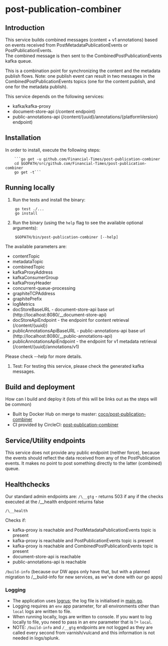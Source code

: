 # post-publication-combiner

## Introduction
This service builds combined messages (content + v1 annotations) based on events received from PostMetadataPublicationEvents or PostPublicationEvents.  
The combined message is then sent to the CombinedPostPublicationEvents kafka queue.

This is a combination point for synchronizing the content and the metadata publish flows.
Note: one publish event can result in two messages in the CombinedPostPublicationEvents topics (one for the content publish, and one for the metadata publish).

This service depends on the following services:
- kafka/kafka-proxy
- document-store-api (/content endpoint)
- public-annotations-api (/content/{uuid}/annotations/{platformVersion} endpoint)

## Installation

In order to install, execute the following steps:

        ```go get -u github.com/Financial-Times/post-publication-combiner
        cd $GOPATH/src/github.com/Financial-Times/post-publication-combiner
        go get -t```

## Running locally

1. Run the tests and install the binary:

        go test ./...
        go install

1. Run the binary (using the `help` flag to see the available optional arguments):

        $GOPATH/bin/post-publication-combiner [--help]
   
The available parameters are: 
* contentTopic
* metadataTopic
* combinedTopic
* kafkaProxyAddress
* kafkaConsumerGroup
* kafkaProxyHeader
* concurrent-queue-processing
* graphiteTCPAddress
* graphitePrefix
* logMetrics
* docStoreBaseURL - document-store-api base url (http://localhost:8080/__document-store-api)
* docStoreApiEndpoint - the endpoint for content retrieval (/content/{uuid})
* publicAnnotationsApiBaseURL - public-annotations-api base url (http://localhost:8080/__public-annotations-api)
* publicAnnotationsApiEndpoint - the endpoint for v1 metadata retrieval (/content/{uuid}/annotations/v1)

Please check --help for more details.

1. Test:
    For testing this service, please check the generated kafka messages.

## Build and deployment
How can I build and deploy it (lots of this will be links out as the steps will be common)

* Built by Docker Hub on merge to master: [coco/post-publication-combiner](https://hub.docker.com/r/coco/post-publication-combiner/)
* CI provided by CircleCI: [post-publication-combiner](https://circleci.com/gh/Financial-Times/post-publication-combiner)

## Service/Utility endpoints
This service does not provide any public endpoint (neither force), because the events should reflect the data received from any of the PostPublication events.
It makes no point to post something directly to the latter (combined) queue.

## Healthchecks
Our standard admin endpoints are:
`/\__gtg` - returns 503 if any if the checks executed at the /\__health endpoint returns false

`/\__health`

Checks if:
* kafka-proxy is reachable and PostMetadataPublicationEvents topic is present
* kafka-proxy is reachable and PostPublicationEvents topic is present
* kafka-proxy is reachable and CombinedPostPublicationEvents topic is present
* document-store-api is reachable
* public-annotations-api is reachable

`/build-info` (because our DW apps only have that, but with a planned migration to /\__build-info for new services, as we've done with our go apps)

### Logging

* The application uses [logrus](https://github.com/Sirupsen/logrus); the log file is initialised in [main.go](main.go).
* Logging requires an `env` app parameter, for all environments other than `local` logs are written to file.
* When running locally, logs are written to console. If you want to log locally to file, you need to pass in an env parameter that is != `local`.
* NOTE: `/build-info` and `/__gtg` endpoints are not logged as they are called every second from varnish/vulcand and this information is not needed in logs/splunk.